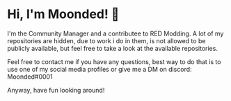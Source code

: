# Hi, I'm Moonded! 👋
 
I'm the Community Manager and a contributee to RED Modding. A lot of my repositories are hidden, due to work i do in them, is not allowed to be publicly available, but feel free to take a look at the available repositories. 

Feel free to contact me if you have any questions, best way to do that is to use one of my social media profiles or give me a DM on discord: Moonded#0001

Anyway, have fun looking around! 
